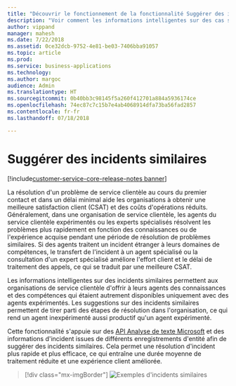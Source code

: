 ```yaml
---
title: "Découvrir le fonctionnement de la fonctionnalité Suggérer des incidents similaires dans Dynamics 365 for Customer Service"
description: "Voir comment les informations intelligentes sur des cas similaires permettent aux organisation de service clientèle d'offrir à leurs agents des connaissances et des compétences"
author: vippand
manager: mahesh
ms.date: 7/22/2018
ms.assetid: 0ce32dcb-9752-4e81-be03-7406bba91057
ms.topic: article
ms.prod: 
ms.service: business-applications
ms.technology: 
ms.author: margoc
audience: Admin
ms.translationtype: HT
ms.sourcegitcommit: 0b40bb3c98145f5a260f412701a884a5936174ce
ms.openlocfilehash: 74ec87c7c15b7e4ab4068914dfa73ba56fad2857
ms.contentlocale: fr-fr
ms.lasthandoff: 07/18/2018

---
```


#  <a name="suggest-similar-cases"></a>Suggérer des incidents similaires  

[!include[customer-service-core-release-notes banner](../../includes/customer-service-core-release-notes.md)]



La résolution d'un problème de service clientèle au cours du premier contact et dans un délai minimal aide les organisations à obtenir une meilleure satisfaction client (CSAT) et des coûts d'opérations réduits.  Généralement, dans une organisation de service clientèle, les agents du service clientèle expérimentés ou les experts spécialisés résolvent les problèmes plus rapidement en fonction des connaissances ou de l'expérience acquise pendant une période de résolution de problèmes similaires. Si des agents traitent un incident étranger à leurs domaines de compétences, le transfert de l'incident à un agent spécialisé ou la consultation d'un expert spécialisé améliore l'effort client et le délai de traitement des appels, ce qui se traduit par une meilleure CSAT.  

Les informations intelligentes sur des incidents similaires permettent aux organisations de service clientèle d'offrir à leurs agents des connaissances et des compétences qui étaient autrement disponibles uniquement avec des agents expérimentés.  Les suggestions sur des incidents similaires permettent de tirer parti des étapes de résolution dans l'organisation, ce qui rend un agent inexpérimenté aussi productif qu'un agent expérimenté.  

Cette fonctionnalité s'appuie sur des [API Analyse de texte Microsoft](https://azure.microsoft.com/en-in/services/cognitive-services/text-analytics/) et des informations d'incident issues de différents enregistrements d'entité afin de suggérer des incidents similaires. Cela permet une résolution d'incident plus rapide et plus efficace, ce qui entraîne une durée moyenne de traitement réduite et une expérience client améliorée.

> [!div class="mx-imgBorder"]
> ![](media/similar-cases.png "Exemples d'incidents similaires")

